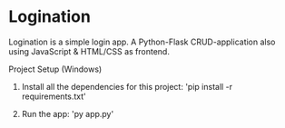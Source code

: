 # Logination
Logination is a simple login app. A Python-Flask CRUD-application also using JavaScript &amp; HTML/CSS as frontend.

Project Setup (Windows)

1. Install all the dependencies for this project:
    'pip install -r requirements.txt'

2. Run the app:
    'py app.py'
    
 
